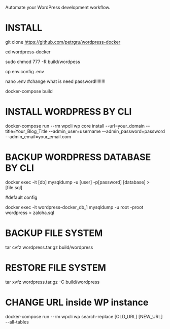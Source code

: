 Automate your WordPress development workflow.
# INSTALL 
git clone https://github.com/petrgru/wordpress-docker

cd wordpress-docker

sudo chmod 777 -R build/wordpess

cp env.config .env

nano .env #change what is need password!!!!!!!!

docker-compose build

# INSTALL WORDPRESS BY CLI
docker-compose run --rm wpcli wp core install --url=your_domain --title=Your_Blog_Title --admin_user=username --admin_password=password --admin_email=your_email.com

# BACKUP WORDPRESS DATABASE BY CLI
docker exec -it [db] mysqldump -u [user] -p[password] [database] > [file.sql]

#default config

docker exec -it wordpress-docker_db_1 mysqldump -u root -proot wordpress > zaloha.sql

# BACKUP FILE SYSTEM
tar cvfz wordpress.tar.gz build/wordpress

# RESTORE FILE SYSTEM
tar xvfz wordpress.tar.gz -C build/wordpress

# CHANGE URL inside WP instance
docker-compose run --rm wpcli wp search-replace [OLD_URL] [NEW_URL] --all-tables
